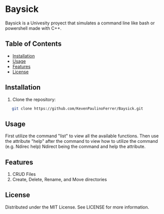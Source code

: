 # Baysick

Baysick is a Univesity proyect that simulates a command line like
bash or powershell made with C++.

## Table of Contents

- [Installation](#installation)
- [Usage](#usage)
- [Features](#features)
- [License](#license)

## Installation

1. Clone the repository:

```bash
   git clone https://github.com/KevenPaulinoFerrer/Baysick.git
```

## Usage

First utilize the command "list" to view all the available functions.
Then use the attribute "help" after the command to view how to utilize the
command (e.g. Ndirec help) Ndirect being the command and help the attribute.

## Features

1. CRUD Files
2. Create, Delete, Rename, and Move directories

## License

Distributed under the MIT License. See LICENSE for more information.
